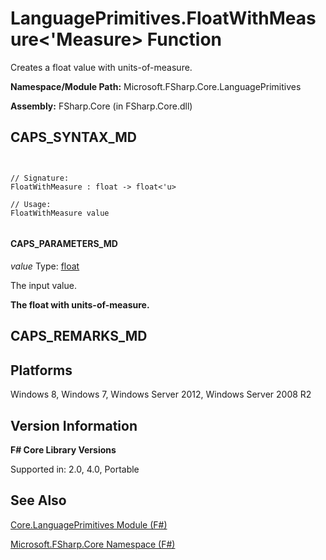 # LanguagePrimitives.FloatWithMeasure<'Measure> Function

Creates a float value with units-of-measure.

**Namespace/Module Path:** Microsoft.FSharp.Core.LanguagePrimitives

**Assembly:** FSharp.Core (in FSharp.Core.dll)


## CAPS_SYNTAX_MD



```


// Signature:
FloatWithMeasure : float -> float<'u>

// Usage:
FloatWithMeasure value


```



#### CAPS_PARAMETERS_MD
*value*
Type: [float](http://msdn.microsoft.com/en-us/library/3fa76cae-e9b5-4672-8bdf-88ff6dbcf7b8)


The input value.



**The float with units-of-measure.**
## CAPS_REMARKS_MD

## Platforms
Windows 8, Windows 7, Windows Server 2012, Windows Server 2008 R2


## Version Information
**F# Core Library Versions**

Supported in: 2.0, 4.0, Portable




## See Also
[Core.LanguagePrimitives Module &#40;F&#35;&#41;](Core.LanguagePrimitives+Module+%28F%23%29.md)

[Microsoft.FSharp.Core Namespace &#40;F&#35;&#41;](Microsoft.FSharp.Core+Namespace+%28F%23%29.md)

